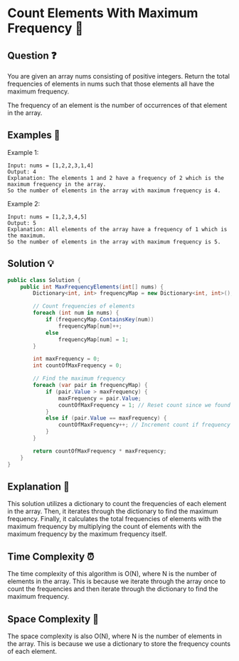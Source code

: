 # Count Elements With Maximum Frequency 🔢

## Question ❓
You are given an array nums consisting of positive integers. Return the total frequencies of elements in nums such that those elements all have the maximum frequency.

The frequency of an element is the number of occurrences of that element in the array.

## Examples 🌟
Example 1:
```
Input: nums = [1,2,2,3,1,4]
Output: 4
Explanation: The elements 1 and 2 have a frequency of 2 which is the maximum frequency in the array.
So the number of elements in the array with maximum frequency is 4.
```

Example 2:
```
Input: nums = [1,2,3,4,5]
Output: 5
Explanation: All elements of the array have a frequency of 1 which is the maximum.
So the number of elements in the array with maximum frequency is 5.
```

## Solution 💡

```csharp
public class Solution {
    public int MaxFrequencyElements(int[] nums) {
        Dictionary<int, int> frequencyMap = new Dictionary<int, int>();

        // Count frequencies of elements
        foreach (int num in nums) {
            if (frequencyMap.ContainsKey(num))
                frequencyMap[num]++;
            else
                frequencyMap[num] = 1;
        }

        int maxFrequency = 0;
        int countOfMaxFrequency = 0;

        // Find the maximum frequency
        foreach (var pair in frequencyMap) {
            if (pair.Value > maxFrequency) {
                maxFrequency = pair.Value;
                countOfMaxFrequency = 1; // Reset count since we found a new maximum
            }
            else if (pair.Value == maxFrequency) {
                countOfMaxFrequency++; // Increment count if frequency matches the max
            }
        }

        return countOfMaxFrequency * maxFrequency;
    }
}
```

## Explanation 📝
This solution utilizes a dictionary to count the frequencies of each element in the array. Then, it iterates through the dictionary to find the maximum frequency. Finally, it calculates the total frequencies of elements with the maximum frequency by multiplying the count of elements with the maximum frequency by the maximum frequency itself.

## Time Complexity ⏰
The time complexity of this algorithm is O(N), where N is the number of elements in the array. This is because we iterate through the array once to count the frequencies and then iterate through the dictionary to find the maximum frequency.

## Space Complexity 🚀
The space complexity is also O(N), where N is the number of elements in the array. This is because we use a dictionary to store the frequency counts of each element.
